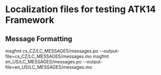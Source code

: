 Localization files for testing ATK14 Framework
==============================================

Message Formatting
------------------

   msgfmt cs_CZ/LC_MESSAGES/messages.po --output-file=cs_CZ/LC_MESSAGES/messages.mo
   msgfmt en_US/LC_MESSAGES/messages.po --output-file=en_US/LC_MESSAGES/messages.mo

